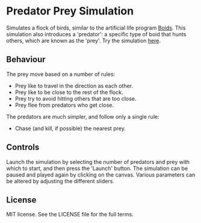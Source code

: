 # Predator Prey Simulation
Simulates a flock of birds, similar to the artificial life program
[Boids](http://en.wikipedia.org/wiki/Boids). This simulation also introduces a
'predator': a specific type of boid that hunts others, which are known as the
'prey'. Try the simulation
[here](https://adamheins.com/projects/predator-prey-sim/).

## Behaviour
The prey move based on a number of rules:
* Prey like to travel in the direction as each other.
* Prey like to be close to the rest of the flock.
* Prey try to avoid hitting others that are too close.
* Prey flee from predators who get close.

The predators are much simpler, and follow only a single rule:
* Chase (and kill, if possible) the nearest prey.

## Controls
Launch the simulation by selecting the number of predators and prey with which
to start, and then press the 'Launch' button. The simulation can be paused and
played again by clicking on the canvas. Various parameters can be altered by
adjusting the different sliders.

## License
MIT license. See the LICENSE file for the full terms.
